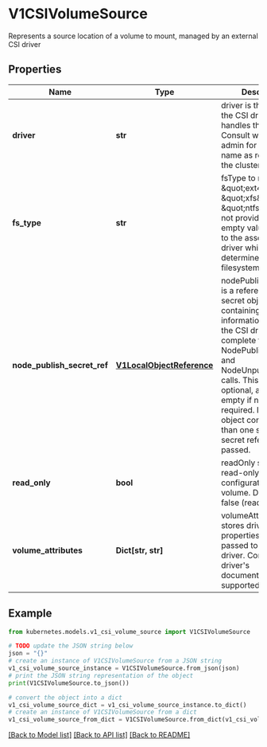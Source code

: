 # V1CSIVolumeSource

Represents a source location of a volume to mount, managed by an external CSI driver

## Properties

Name | Type | Description | Notes
------------ | ------------- | ------------- | -------------
**driver** | **str** | driver is the name of the CSI driver that handles this volume. Consult with your admin for the correct name as registered in the cluster. | [default to '']
**fs_type** | **str** | fsType to mount. Ex. \&quot;ext4\&quot;, \&quot;xfs\&quot;, \&quot;ntfs\&quot;. If not provided, the empty value is passed to the associated CSI driver which will determine the default filesystem to apply. | [optional] 
**node_publish_secret_ref** | [**V1LocalObjectReference**](V1LocalObjectReference.md) | nodePublishSecretRef is a reference to the secret object containing sensitive information to pass to the CSI driver to complete the CSI NodePublishVolume and NodeUnpublishVolume calls. This field is optional, and  may be empty if no secret is required. If the secret object contains more than one secret, all secret references are passed. | [optional] 
**read_only** | **bool** | readOnly specifies a read-only configuration for the volume. Defaults to false (read/write). | [optional] 
**volume_attributes** | **Dict[str, str]** | volumeAttributes stores driver-specific properties that are passed to the CSI driver. Consult your driver&#39;s documentation for supported values. | [optional] 

## Example

```python
from kubernetes.models.v1_csi_volume_source import V1CSIVolumeSource

# TODO update the JSON string below
json = "{}"
# create an instance of V1CSIVolumeSource from a JSON string
v1_csi_volume_source_instance = V1CSIVolumeSource.from_json(json)
# print the JSON string representation of the object
print(V1CSIVolumeSource.to_json())

# convert the object into a dict
v1_csi_volume_source_dict = v1_csi_volume_source_instance.to_dict()
# create an instance of V1CSIVolumeSource from a dict
v1_csi_volume_source_from_dict = V1CSIVolumeSource.from_dict(v1_csi_volume_source_dict)
```
[[Back to Model list]](../README.md#documentation-for-models) [[Back to API list]](../README.md#documentation-for-api-endpoints) [[Back to README]](../README.md)


